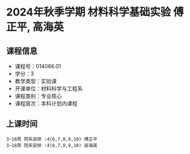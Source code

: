# 2024年秋季学期 材料科学基础实验 傅正平, 高海英






## 课程信息

- 课程号：014066.01
- 学分：3
- 教学类型：实验课
- 开课单位：材料科学与工程系
- 课程类别：专业核心
- 课程层次：本科计划内课程

## 上课时间

```
3~18周 院系安排 :4(6,7,8,9,10) 傅正平
3~18周 院系安排 :4(6,7,8,9,10) 高海英
```

